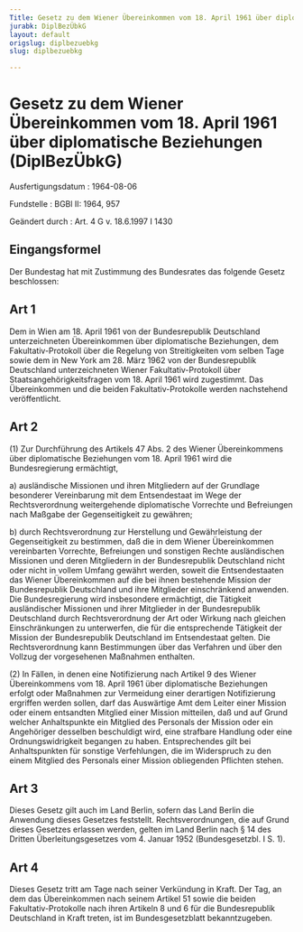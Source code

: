 ```yaml
---
Title: Gesetz zu dem Wiener Übereinkommen vom 18. April 1961 über diplomatische Beziehungen
jurabk: DiplBezÜbkG
layout: default
origslug: diplbezuebkg
slug: diplbezuebkg

---
```


# Gesetz zu dem Wiener Übereinkommen vom 18. April 1961 über diplomatische Beziehungen (DiplBezÜbkG)

Ausfertigungsdatum
:   1964-08-06

Fundstelle
:   BGBl II: 1964, 957

Geändert durch
:   Art. 4 G v. 18.6.1997 I 1430


## Eingangsformel

Der Bundestag hat mit Zustimmung des Bundesrates das folgende Gesetz
beschlossen:


## Art 1

Dem in Wien am 18. April 1961 von der Bundesrepublik Deutschland
unterzeichneten Übereinkommen über diplomatische Beziehungen, dem
Fakultativ-Protokoll über die Regelung von Streitigkeiten vom selben
Tage sowie dem in New York am 28. März 1962 von der Bundesrepublik
Deutschland unterzeichneten Wiener Fakultativ-Protokoll über
Staatsangehörigkeitsfragen vom 18. April 1961 wird zugestimmt. Das
Übereinkommen und die beiden Fakultativ-Protokolle werden nachstehend
veröffentlicht.


## Art 2

(1) Zur Durchführung des Artikels 47 Abs. 2 des Wiener Übereinkommens
über diplomatische Beziehungen vom 18. April 1961 wird die
Bundesregierung ermächtigt,

a)  ausländische Missionen und ihren Mitgliedern auf der Grundlage
    besonderer Vereinbarung mit dem Entsendestaat im Wege der
    Rechtsverordnung weitergehende diplomatische Vorrechte und Befreiungen
    nach Maßgabe der Gegenseitigkeit zu gewähren;


b)  durch Rechtsverordnung zur Herstellung und Gewährleistung der
    Gegenseitigkeit zu bestimmen, daß die in dem Wiener Übereinkommen
    vereinbarten Vorrechte, Befreiungen und sonstigen Rechte ausländischen
    Missionen und deren Mitgliedern in der Bundesrepublik Deutschland
    nicht oder nicht in vollem Umfang gewährt werden, soweit die
    Entsendestaaten das Wiener Übereinkommen auf die bei ihnen bestehende
    Mission der Bundesrepublik Deutschland und ihre Mitglieder
    einschränkend anwenden. Die Bundesregierung wird insbesondere
    ermächtigt, die Tätigkeit ausländischer Missionen und ihrer Mitglieder
    in der Bundesrepublik Deutschland durch Rechtsverordnung der Art oder
    Wirkung nach gleichen Einschränkungen zu unterwerfen, die für die
    entsprechende Tätigkeit der Mission der Bundesrepublik Deutschland im
    Entsendestaat gelten. Die Rechtsverordnung kann Bestimmungen über das
    Verfahren und über den Vollzug der vorgesehenen Maßnahmen enthalten.




(2) In Fällen, in denen eine Notifizierung nach Artikel 9 des Wiener
Übereinkommens vom 18. April 1961 über diplomatische Beziehungen
erfolgt oder Maßnahmen zur Vermeidung einer derartigen Notifizierung
ergriffen werden sollen, darf das Auswärtige Amt dem Leiter einer
Mission oder einem entsandten Mitglied einer Mission mitteilen, daß
und auf Grund welcher Anhaltspunkte ein Mitglied des Personals der
Mission oder ein Angehöriger desselben beschuldigt wird, eine
strafbare Handlung oder eine Ordnungswidrigkeit begangen zu haben.
Entsprechendes gilt bei Anhaltspunkten für sonstige Verfehlungen, die
im Widerspruch zu den einem Mitglied des Personals einer Mission
obliegenden Pflichten stehen.


## Art 3

Dieses Gesetz gilt auch im Land Berlin, sofern das Land Berlin die
Anwendung dieses Gesetzes feststellt. Rechtsverordnungen, die auf
Grund dieses Gesetzes erlassen werden, gelten im Land Berlin nach § 14
des Dritten Überleitungsgesetzes vom 4. Januar 1952 (Bundesgesetzbl. I
S. 1).


## Art 4

Dieses Gesetz tritt am Tage nach seiner Verkündung in Kraft. Der Tag,
an dem das Übereinkommen nach seinem Artikel 51 sowie die beiden
Fakultativ-Protokolle nach ihren Artikeln 8 und 6 für die
Bundesrepublik Deutschland in Kraft treten, ist im Bundesgesetzblatt
bekanntzugeben.

